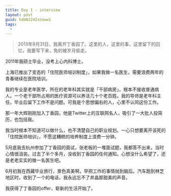 ```yaml
---
title: Dxy 1 - interview
layout: post
guid: hdmNJ24Zxovww1
tags:
  - 
---
```


> 2013年9月31日，我离开丁香园了。这里的人，这里的事，这里留下的回忆，我要写下来，免的被岁月偷走。


2011年我硕士毕业，没考上心内科博士。

上海已推出了变态的「住院医师培训制度」，如果我做一名医生，需要浪费两年的青春继续在医院培训。

我的专业是老年医学，所在的老年科其实就是「干部病房」，根本不接收普通病人。一个老干部所占用的医疗资源可以养活几十个老百姓。我的导师是老年科主任，毕业后留下工作不是问题。可我是个思想偏右的人，心里不认同这份工作。

那一年大辉刚刚加入丁香园，他是Twitter上的互联网名人，吸引了一大批人投简历，也包括我。

我当时根本不知道可以做什么，也不清楚自己的职业规划。一心只想要离开该死的「住院医师培训」，不愿这糟糕的培养制度上浪费一分钟。

5月底我去杭州参加了丁香园的面试，张老板的一堆面试题，我都答不出来，当时心情很沮丧。过去了半个多月，没收到丁香园的任何通知。心想没什么希望了，还是老老实实的做一名医生吧。

6月初我在西藏毕业旅行，景色真美啊，早把工作的事情抛到脑后。汽车跑到林芝地区时，收到了一个的电话，我永远忘不了井晶那甜美的声音。

我获得了丁香园的offer，崭新的生活开始了。




